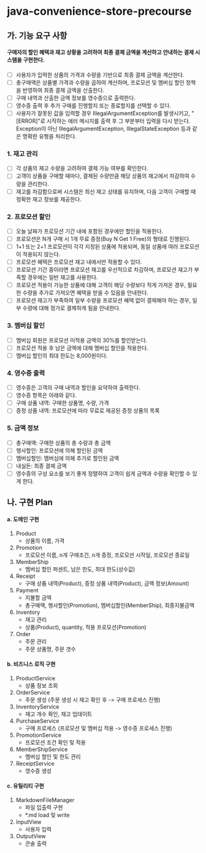 # java-convenience-store-precourse

## 가. 기능 요구 사항

#### 구매자의 할인 혜택과 재고 상황을 고려하여 최종 결제 금액을 계산하고 안내하는 결제 시스템을 구현한다.

- [ ] 사용자가 입력한 상품의 가격과 수량을 기반으로 최종 결제 금액을 계산한다.
- [ ] 총구매액은 상품별 가격과 수량을 곱하여 계산하며, 프로모션 및 멤버십 할인 정책을 반영하여 최종 결제 금액을 산출한다.
- [ ] 구매 내역과 산출한 금액 정보를 영수증으로 출력한다.
- [ ] 영수증 출력 후 추가 구매를 진행할지 또는 종료할지를 선택할 수 있다.
- [ ] 사용자가 잘못된 값을 입력할 경우 IllegalArgumentException를 발생시키고, "[ERROR]"로 시작하는 에러 메시지를 출력 후 그 부분부터 입력을 다시 받는다.
  Exception이 아닌 IllegalArgumentException, IllegalStateException 등과 같은 명확한 유형을 처리한다.

### 1. 재고 관리

- [ ] 각 상품의 재고 수량을 고려하여 결제 가능 여부를 확인한다.
- [ ] 고객이 상품을 구매할 때마다, 결제된 수량만큼 해당 상품의 재고에서 차감하여 수량을 관리한다.
- [ ] 재고를 차감함으로써 시스템은 최신 재고 상태를 유지하며, 다음 고객이 구매할 때 정확한 재고 정보를 제공한다.

### 2. 프로모션 할인

- [ ] 오늘 날짜가 프로모션 기간 내에 포함된 경우에만 할인을 적용한다.
- [ ] 프로모션은 N개 구매 시 1개 무료 증정(Buy N Get 1 Free)의 형태로 진행된다.
- [ ] 1+1 또는 2+1 프로모션이 각각 지정된 상품에 적용되며, 동일 상품에 여러 프로모션이 적용되지 않는다.
- [ ] 프로모션 혜택은 프로모션 재고 내에서만 적용할 수 있다.
- [ ] 프로모션 기간 중이라면 프로모션 재고를 우선적으로 차감하며, 프로모션 재고가 부족할 경우에는 일반 재고를 사용한다.
- [ ] 프로모션 적용이 가능한 상품에 대해 고객이 해당 수량보다 적게 가져온 경우, 필요한 수량을 추가로 가져오면 혜택을 받을 수 있음을 안내한다.
- [ ] 프로모션 재고가 부족하여 일부 수량을 프로모션 혜택 없이 결제해야 하는 경우, 일부 수량에 대해 정가로 결제하게 됨을 안내한다.

### 3. 멤버십 할인

- [ ] 멤버십 회원은 프로모션 미적용 금액의 30%를 할인받는다.
- [ ] 프로모션 적용 후 남은 금액에 대해 멤버십 할인을 적용한다.
- [ ] 멤버십 할인의 최대 한도는 8,000원이다.

### 4. 영수증 출력

- [ ] 영수증은 고객의 구매 내역과 할인을 요약하여 출력한다.
- [ ] 영수증 항목은 아래와 같다.
- [ ] 구매 상품 내역: 구매한 상품명, 수량, 가격
- [ ] 증정 상품 내역: 프로모션에 따라 무료로 제공된 증정 상품의 목록

### 5. 금액 정보

- [ ] 총구매액: 구매한 상품의 총 수량과 총 금액
- [ ] 행사할인: 프로모션에 의해 할인된 금액
- [ ] 멤버십할인: 멤버십에 의해 추가로 할인된 금액
- [ ] 내실돈: 최종 결제 금액
- [ ] 영수증의 구성 요소를 보기 좋게 정렬하여 고객이 쉽게 금액과 수량을 확인할 수 있게 한다.

## 나. 구현 Plan

#### a. 도메인 구현

1. Product
    - 상품의 이름, 가격
2. Promotion
    - 프로모션 이름, n개 구매조건, n개 증정, 프로모션 시작일, 프로모션 종료일
3. MemberShip
    - 멤버십 할인 퍼센트, 남은 한도, 최대 한도(상수값)
4. Receipt
    - 구매 상품 내역(Product), 증정 상품 내역(Product), 금액 정보(Amount)
5. Payment
    - 지불할 금액
    - 총구매액, 행사할인(Promotion), 멤버십할인(MemberShip), 최종지불금액
6. Inventory
    - 재고 관리
    - 상품(Product), quantity, 적용 프로모션(Promotion)
7. Order
    - 주문 관리
    - 주문 상품명, 주문 갯수

#### b. 비즈니스 로직 구현

1. ProductService
    - 상품 정보 조회
2. OrderService
    - 주문 생성 (주문 생성 시 재고 확인 후 -> 구매 프로세스 진행)
3. InventoryService
    - 재고 개수 확인, 재고 업데이트
4. PurchaseService
    - 구매 프로세스 (프로모션 및 멤버십 적용 -> 영수증 프로세스 진행)
5. PromotionService
    - 프로모션 조건 확인 및 적용
6. MemberShipService
    - 멤버십 할인 및 한도 관리
7. ReceiptService
    - 영수증 생성

#### c. 유틸리티 구현

1. MarkdownFileManager
    - 파일 입출력 구현
    - *.md load 및 write
2. InputView
    - 사용자 입력
3. OutputView
    - 콘솔 출력
